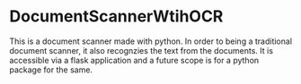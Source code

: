 # DocumentScannerWtihOCR

This is a document scanner made with python. In order to being a traditional document scanner, it also recognzies the text from the documents.
It is accessible via a flask application and a future scope is for a python package for the same.
